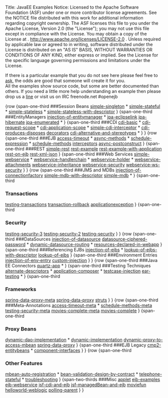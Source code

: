 Title: JavaEE Examples
Notice:    Licensed to the Apache Software Foundation (ASF) under one
           or more contributor license agreements.  See the NOTICE file
           distributed with this work for additional information
           regarding copyright ownership.  The ASF licenses this file
           to you under the Apache License, Version 2.0 (the
           "License"); you may not use this file except in compliance
           with the License.  You may obtain a copy of the License at
           .
             http://www.apache.org/licenses/LICENSE-2.0
           .
           Unless required by applicable law or agreed to in writing,
           software distributed under the License is distributed on an
           "AS IS" BASIS, WITHOUT WARRANTIES OR CONDITIONS OF ANY
           KIND, either express or implied.  See the License for the
           specific language governing permissions and limitations
           under the License.

If there is a particular example that you do not see here please feel free to [ask](mailto:dev@openejb.apache.org?subject=Example+request), the odds are good that someone will create it for you.  
All the examples show source code, but some are better documented than others.
If you need a little more help understanding an example then please drop us a [line](mailto:dev@openejb.apache.org?subject=Example+request) or visit us on IRC freenode.net #openejb

{row
{span-one-third
###Session Beans
[simple-singleton](simple-singleton/README.html) *
[simple-stateful](simple-stateful/README.html) *
[simple-stateless](simple-stateless/README.html) *
[simple-stateless-with-descriptor](simple-stateless-with-descriptor/README.html)
}
{span-one-third
###EntityManagers
[injection-of-entitymanager](injection-of-entitymanager/README.html) *
[jpa-eclipselink](jpa-eclipselink/README.html)
[jpa-hibernate](jpa-hibernate/README.html)
[jpa-enumerated](jpa-enumerated/README.html) *
}
{span-one-third
###CDI
[cdi-basic](cdi-basic/README.html) *
[cdi-request-scope](cdi-request-scope/README.html) *
[cdi-application-scope](cdi-application-scope/README.html) *
[simple-cdi-interceptor](simple-cdi-interceptor/README.html) *
[cdi-produces-disposes](cdi-produces-disposes/README.html)
[decorators](decorators/README.html)
[cdi-alternative-and-stereotypes](cdi-alternative-and-stereotypes/README.html) *
}
}
{row
{span-one-third
###EJB
[access-timeout](access-timeout/README.html) *
[async-methods](async-methods/README.html) *
[schedule-expression](schedule-expression/README.html) *
[schedule-methods](schedule-methods/README.html)
[interceptors](interceptors/README.html)
[async-postconstruct](async-postconstruct/README.html)
}
{span-one-third
###REST
[simple-rest](simple-rest/README.html)
[rest-example](rest-example/README.html)
[rest-example-with-application](rest-example-with-application/README.html)
[rest-on-ejb](rest-on-ejb/README.html)
[rest-xml-json](rest-example/README.html)
}
{span-one-third
###Web Services
[simple-webservice](simple-webservice/README.html) *
[webservice-handlerchain](webservice-handlerchain/README.html) *
[webservice-holder](webservice-holder/README.html) *
[webservice-attachments](webservice-attachments/README.html)
[webservice-inheritance](webservice-inheritance/README.html)
[webservice-security](webservice-security/README.html)
[webservice-ws-security](webservice-ws-security/README.html)
}
}
{row
{span-one-third
###JMS and MDBs
[injection-of-connectionfactory](injection-of-connectionfactory/README.html)
[simple-mdb-with-descriptor](simple-mdb-with-descriptor/README.html)
[simple-mdb](simple-mdb/README.html) *
}
{span-one-third
### Transactions
[testing-transactions](testing-transactions/README.html)
[transaction-rollback](transaction-rollback/README.html)
[applicationexception](applicationexception/README.html)
}
{span-one-third
### Security
[testing-security-3](testing-security-3/README.html)
[testing-security-2](testing-security-2/README.html)
[testing-security](testing-security/README.html)
}
}
{row
{span-one-third
###DataSources
[injection-of-datasource](injection-of-datasource/README.html)
[datasource-ciphered-password](datasource-ciphered-password/README.html) *
[dynamic-datasource-routing](dynamic-datasource-routing/README.html) *
[resources-declared-in-webapp](resources-declared-in-webapp/README.html)
}
{span-one-third
###Referencing EJBs
[injection-of-ejbs](injection-of-ejbs/README.html) *
[lookup-of-ejbs-with-descriptor](lookup-of-ejbs-with-descriptor/README.html)
[lookup-of-ejbs](lookup-of-ejbs/README.html)
}
{span-one-third
###Environment Entries
[injection-of-env-entry](injection-of-env-entry/README.html)
[custom-injection](custom-injection/README.html)
}
}
{row
{span-one-third
###Java EE Connectors
[quartz-app](quartz-app/README.html) *
}
{span-one-third
###Testing Techniques
[alternate-descriptors](alternate-descriptors/README.html) *
[application-composer](application-composer/README.html) *
[testcase-injection](testcase-injection/README.html)
[ear-testing](ear-testing/README.html) *
}
{span-one-third
### Frameworks
[spring-data-proxy-meta](spring-data-proxy-meta/README.html)
[spring-data-proxy](spring-data-proxy/README.html)
[struts](struts/README.html)
}
}
{row
{span-one-third
###Meta-Annotations
[access-timeout-meta](access-timeout-meta/README.html) *
[schedule-methods-meta](schedule-methods-meta/README.html)
[testing-security-meta](testing-security-meta/README.html)
[movies-complete-meta](movies-complete-meta/README.html)
[movies-complete](movies-complete/README.html)
}
{span-one-third
### Proxy Beans
[dynamic-dao-implementation](dynamic-dao-implementation/README.html) *
[dynamic-implementation](dynamic-implementation/README.html)
[dynamic-proxy-to-access-mbean](dynamic-proxy-to-access-mbean/README.html)
[spring-data-proxy](spring-data-proxy/README.html) 
}
{span-one-third
###EJB Legacy
[cmp2-entitybeans](simple-cmp2/README.html) *
[component-interfaces](component-interfaces/README.html)
}
}
{row
{span-one-third
### Other Features
[mbean-auto-registration](mbean-auto-registration/README.html) *
[bean-validation-design-by-contract](bean-validation-design-by-contract/README.html) *
[telephone-stateful](telephone-stateful/README.html) *
[troubleshooting](troubleshooting/README.html)
}
{span-two-thirds
###Misc
[applet](applet/README.html)
[ejb-examples](ejb-examples/README.html)
[ejb-webservice](ejb-webservice/README.html)
[jsf-cdi-and-ejb](jsf-cdi-and-ejb/README.html)
[jsf-managedBean-and-ejb](jsf-managedBean-and-ejb/README.html)
[moviefun](moviefun/README.html)
[helloworld-weblogic](helloworld-weblogic/README.html)
[polling-parent](polling-parent/README.html)
}
}